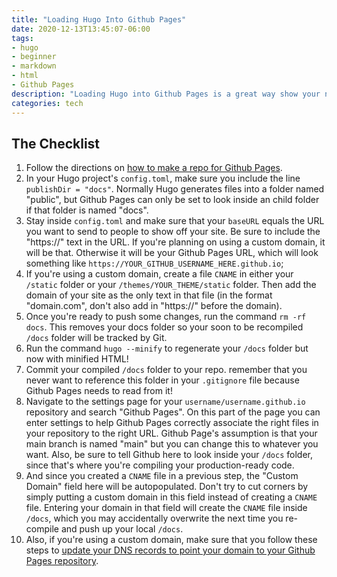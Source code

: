 ```yaml
---
title: "Loading Hugo Into Github Pages"
date: 2020-12-13T13:45:07-06:00
tags:
- hugo
- beginner
- markdown
- html
- Github Pages
description: "Loading Hugo into Github Pages is a great way show your new site to the word while paying nothing in hosting!"
categories: tech
---
```


## The Checklist

1. Follow the directions on [how to make a repo for Github Pages](https://pages.github.com/).
2. In your Hugo project's `config.toml`, make sure you include the line `publishDir = "docs"`.  Normally Hugo generates files into a folder named "public", but Github Pages can only be set to look inside an child folder if that folder is named "docs".
3. Stay inside `config.toml` and make sure that your `baseURL` equals the URL you want to send to people to show off your site. Be sure to include the "https://" text in the URL.  If you're planning on using a custom domain, it will be that.  Otherwise it will be your Github Pages URL, which will look something like `https://YOUR_GITHUB_USERNAME_HERE.github.io`;
4. If you're using a custom domain, create a file `CNAME` in either your `/static` folder or your `/themes/YOUR_THEME/static` folder.  Then add the domain of your site as the only text in that file (in the format "domain.com", don't also add in "https://" before the domain).
5. Once you're ready to push some changes, run the command `rm -rf docs`.  This removes your docs folder so your soon to be recompiled `/docs` folder will be tracked by Git.
6. Run the command `hugo --minify` to regenerate your `/docs` folder but now with minified HTML!
7. Commit your compiled `/docs` folder to your repo. remember that you never want to reference this folder in your `.gitignore` file because Github Pages needs to read from it!
8. Navigate to the settings page for your `username/username.github.io` repository and search "Github Pages".  On this part of the page you can enter settings to help Github Pages correctly associate the right files in your repository to the right URL.  Github Page's assumption is that your main branch is named "main" but you can change this to whatever you want.  Also, be sure to tell Github here to look inside your `/docs` folder, since that's where you're compiling your production-ready code.
9. And since you created a `CNAME` file in a previous step, the "Custom Domain" field here will be autopopulated.  Don't try to cut corners by simply putting a custom domain in this field instead of creating a `CNAME` file.  Entering your domain in that field will create the `CNAME` file inside `/docs`, which you may accidentally overwrite the next time you re-compile and push up your local `/docs`.
10. Also, if you're using a custom domain, make sure that you follow these steps to [update your DNS records to point your domain to your Github Pages repository](https://docs.github.com/en/free-pro-team@latest/github/working-with-github-pages/managing-a-custom-domain-for-your-github-pages-site#configuring-an-apex-domain).